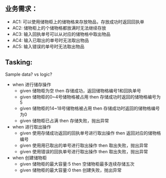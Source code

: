 ## 业务需求：
- AC1: 可以使用储物柜上的储物格来存放物品，存放成功时返回回执单
- AC2: 储物柜上的个储物格都放满时无法继续存放
- AC3: 输入回执单号可以从对应的储物格中取出物品
- AC4: 输入已取出的单号时无法取出物品
- AC5: 输入错误的单号时无法取出物品

## Tasking:
Sample data? vs logic?
- when 进行储存操作
    - given 储物柜为空 then 存储成功，返回储物格编号1和回执单号
    - given 储物柜的0~4号储物格被占用 then 存储成功时返回的储物格编号为5
    - given 储物柜的14~18号储物格被占用 then 存储成功时返回的储物格编号为0
    - given 储物柜已占满 then 存储失败，抛出异常
- when 进行取出操作
    - given 使用存储成功返回的回执单号进行取出操作 then 返回对应的储物格编号
    - given 使用用已取出的单号进行取出操作 then 取出失败，抛出异常
    - given 使用错误的回执单号进行取出操作 then 取出失败，抛出异常
- when 创建储物柜
    - given 储物柜的最大容量:5 then 空储物柜最多连续存储五次
    - given 储物柜的最大容量:0 then 创建失败，抛出异常
